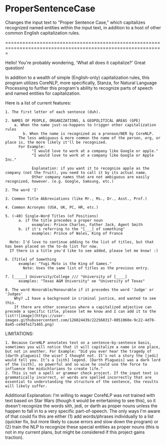 # ProperSentenceCase
Changes the input text to "Proper Sentence Case," which capitalizes recognized named entities within the input text, in addition to a host of other common English capitalization rules.

=============================================================================================================

Hello! You're probably wondering, 'What all does it capitalize?' Great question!

In addition to a wealth of simple (English-only) capitalization rules, this program utilizes CoreNLP, more specifically, Stanza, for Natural Language Processing to further this program's ability to recognize parts of speech and named entities for capitalization.

Here is a list of current features:

	1. The first letter of each sentence (duh).
  
 	2. NAMES OF PEOPLE, ORGANIZATIONS, & GEOPOLITICAL AREAS (GPE)
		a. When the name just-so-happens to trigger other capitalization rules
    		b. When the name is recognized as a pronoun/NER by CoreNLP.
          The less ambiguous & more common the name of the person, org, or place is, the more likely it'll be recognized.
          For Example:
                "I would love to work at a company like Google or apple."
                "I would love to work at a company like Google or Apple Inc."
                
                Explanation: if you want it to recognize apple as the company (not the fruit), you need to call it by its actual name.
                Other company names that are not ambiguous are easily recognized, however. (e.g. Google, Samsung, etc.)
                
 	2. The word 'I'
  
	3. Common Title Abbreviations (like Mr., Ms., Dr., Asst., Prof.)
  
	4. Common Acronyms (USA, UK, PC, HR, etc.)
	
	5. (~40) Single-Word Titles (of Positions)
		  a. if the title precedes a proper noun
			    examples: Prince Charles, Father Jack, Agent Smith
		  b. if it's referring to the "[___] of something"
			    examples: Prince of Wales, King of France
          
      Note: I'd love to continue adding to the list of titles, but that has been placed on the to-do list for now.
      If there is a title you'd like to see added, please let me know! :)
 
	6. [Title] of Something
		  example: "Yugi Moto is the King of Games."
            Note: Uses the same list of titles as the previous entry.
      
  	7. [_____] University/College /// "University of [____]
		  examples: "Texas A&M University" oe "University of Texas"
    
	8. The word Honorable/Honourable if it precedes the word 'Judge' or 'Judges'
        Why? …I have a background in criminal justice, and wanted to see this.
        If there are other scenarios where a capitalized adjective can precede a specific title, please let me know and I can add it to the list!![image](https://user-images.githubusercontent.com/126024439/222568317-0851060e-9c22-4d78-8a45-ce9dfa171465.png)

LIMITATIONS:

	1. Because CoreNLP annotates text on a sentence-by-sentence basis, sometimes you will notice that it will capitalize a name in one place, but not in another. For Example: "Did you ever hear the tragedy of [darth plagueis] the wise? I thought not. It’s not a story the [jedi] would tell you. It’s a [sith] legend. [Darth Plagueis] was a dark lord of the [sith], so powerful and so wise he could use the force to influence the midichlorians to create life."
	2. This is not a spell or grammar check project. If the input text is grammatically incorrect, or words are spelled incorrectly that are essential to understanding the structure of the sentence, the results will likely suffer.

Additional Explanation: I'm willing to wager CoreNLP was not trained with text based on Star Wars (though it would be entertaining to see this), so it doesn't recognize the words sith, jedi, or darth as proper nouns unless the happen to fall in to a very specific part-of-speech. The only ways I'm aware of that could fix this are either (1) add words/phrases individually to a list (quicker fix, but more likely to cause errors and slow down the program) or (2) train the NLP to recognize these special entities as proper nouns (this is not in my current plans, but might be considered if this project gains traction).
